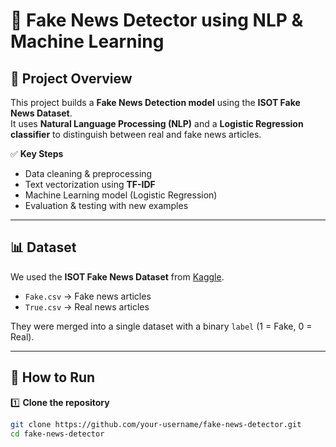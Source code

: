 # 📰 Fake News Detector using NLP & Machine Learning

## 📌 Project Overview
This project builds a **Fake News Detection model** using the **ISOT Fake News Dataset**.  
It uses **Natural Language Processing (NLP)** and a **Logistic Regression classifier** to distinguish between real and fake news articles.  

✅ **Key Steps**  
- Data cleaning & preprocessing  
- Text vectorization using **TF-IDF**  
- Machine Learning model (Logistic Regression)  
- Evaluation & testing with new examples  

---

## 📊 Dataset
We used the **ISOT Fake News Dataset** from [Kaggle](https://www.kaggle.com/datasets/csmalarkodi/isot-fake-news-dataset).  

- `Fake.csv` → Fake news articles  
- `True.csv` → Real news articles  

They were merged into a single dataset with a binary `label` (1 = Fake, 0 = Real).

---

## 🚀 How to Run

1️⃣ **Clone the repository**  
```bash
git clone https://github.com/your-username/fake-news-detector.git
cd fake-news-detector
